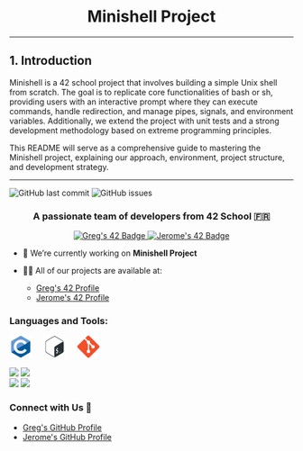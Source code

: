 <h1 align="center">Minishell Project</h1>

---

## 1. Introduction

Minishell is a 42 school project that involves building a simple Unix shell from scratch. The goal is to replicate core functionalities of bash or sh, providing users with an interactive prompt where they can execute commands, handle redirection, and manage pipes, signals, and environment variables. Additionally, we extend the project with unit tests and a strong development methodology based on extreme programming principles.

This README will serve as a comprehensive guide to mastering the Minishell project, explaining our approach, environment, project structure, and development strategy.

---

![GitHub last commit](https://img.shields.io/github/last-commit/jeportie/Minishell)
![GitHub issues](https://img.shields.io/github/issues/jeportie/Minishell)

<h3 align="center">A passionate team of developers from 42 School 🇫🇷</h3>

<p align="center">
  <a href="https://profile.intra.42.fr/users/gmarquis">
    <img src="https://badge.mediaplus.ma/greenbinary/gmarquis?1337Badge=off&UM6P=off" alt="Greg's 42 Badge" />
  </a>
  <a href="https://profile.intra.42.fr/users/jeportie">
    <img src="https://badge.mediaplus.ma/greenbinary/jeportie?1337Badge=off&UM6P=off" alt="Jerome's 42 Badge" />
  </a>
</p>

- 🔭 We’re currently working on **Minishell Project**

- 👨‍💻 All of our projects are available at:
  - [Greg's 42 Profile](https://profile.intra.42.fr/users/gmarquis)
  - [Jerome's 42 Profile](https://profile.intra.42.fr/users/jeportie)

### Languages and Tools:

<p align="left">
  <img src="https://github.com/devicons/devicon/blob/master/icons/c/c-original.svg" height="40" alt="C" />
  <img width="12" />
  <img src="https://github.com/devicons/devicon/blob/master/icons/bash/bash-original.svg" height="40" alt="Bash" />
  <img width="12" />
  <img src="https://github.com/devicons/devicon/blob/master/icons/git/git-original.svg" height="40" alt="Git" />
  <img width="12" />
  <!-- Add more icons as needed -->
</p>

<div>
  <img height="150" src="https://github-readme-stats.vercel.app/api?username=jeportie&show_icons=true&theme=default" />
  <img height="150" src="https://github-readme-stats.vercel.app/api/top-langs/?username=jeportie&layout=compact&langs_count=6" />
</div>
<div>
  <img height="150" src="https://github-readme-stats.vercel.app/api?username=Gregory-Marquiset&show_icons=true&theme=default" />
  <img height="150" src="https://github-readme-stats.vercel.app/api/top-langs/?username=Gregory-Marquiset&layout=compact&langs_count=6" />
</div>

### Connect with Us 🤝
  - [Greg's GitHub Profile](https://github.com/Gregory-Marquiset)
  - [Jerome's GitHub Profile](https://github.com/jeportie)

